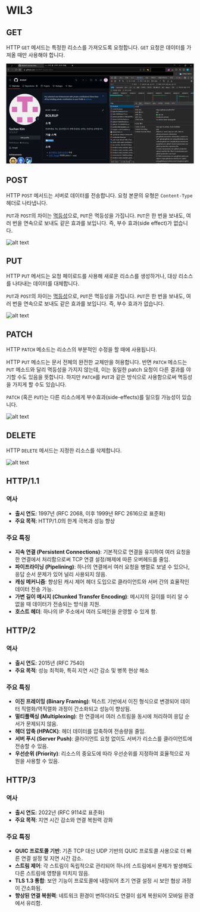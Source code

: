 # WIL3
## GET
HTTP ```GET``` 메서드는 특정한 리소스를 가져오도록 요청합니다. ```GET``` 요청은 데이터를 가져올 때만 사용해야 합니다.

![alt text](GET.png)

## POST
HTTP ```POST``` 메서드는 서버로 데이터를 전송합니다. 요청 본문의 유형은 ```Content-Type``` 헤더로 나타냅니다.

```PUT```과 ```POST```의 차이는 [멱등성](https://developer.mozilla.org/ko/docs/Glossary/Idempotent)으로, ```PUT```은 멱등성을 가집니다. ```PUT```은 한 번을 보내도, 여러 번을 연속으로 보내도 같은 효과를 보입니다. 즉, 부수 효과(side effect)가 없습니다.

![alt text](POST.png)

## PUT
HTTP ```PUT``` 메서드는 요청 페이로드를 사용해 새로운 리소스를 생성하거나, 대상 리소스를 나타내는 데이터를 대체합니다.

```PUT```과 ```POST```의 차이는 [멱등성](https://developer.mozilla.org/ko/docs/Glossary/Idempotent)으로, ```PUT```은 멱등성을 가집니다. ```PUT```은 한 번을 보내도, 여러 번을 연속으로 보내도 같은 효과를 보입니다. 즉, 부수 효과가 없습니다.

![alt text](PUT.png)

## PATCH
HTTP ```PATCH``` 메소드는 리소스의 부분적인 수정을 할 때에 사용됩니다.

HTTP ```PUT``` 메소드는 문서 전체의 완전한 교체만을 허용합니다. 반면 ```PATCH``` 메소드는 ```PUT``` 메소드와 달리 멱등성을 가지지 않는데, 이는 동일한 patch 요청이 다른 결과를 야기할 수도 있음을 뜻합니다. 하지만 ```PATCH```를 ```PUT```과 같은 방식으로 사용함으로써 멱등성을 가지게 할 수도 있습니다.

```PATCH``` (혹은 ```PUT```)는 다른 리소스에게 부수효과(side-effects)를 일으킬 가능성이 있습니다.

![alt text](PATCH.png)

## DELETE
HTTP ```DELETE``` 메서드는 지정한 리소스를 삭제합니다.

![alt text](DELETE.png)

## HTTP/1.1
### 역사
- <b>출시 연도</b>: 1997년 (RFC 2068, 이후 1999년 RFC 2616으로 표준화)
- <b>주요 목적</b>: HTTP/1.0의 한계 극복과 성능 향상

### 주요 특징
- <b>지속 연결 (Persistent Connections)</b>: 기본적으로 연결을 유지하여 여러 요청을 한 연결에서 처리함으로써 TCP 연결 설정/해제에 따른 오버헤드를 줄임.
- <b>파이프라이닝 (Pipelining)</b>: 하나의 연결에서 여러 요청을 병렬로 보낼 수 있으나, 응답 순서 문제가 있어 널리 사용되지 않음.
- <b>캐싱 메커니즘</b>: 향상된 캐시 제어 헤더 도입으로 클라이언트와 서버 간의 효율적인 데이터 전송 가능.
- <b>가변 길이 메시지 (Chunked Transfer Encoding)</b>: 메시지의 길이를 미리 알 수 없을 때 데이터가 전송되는 방식을 지원.
- <b>호스트 헤더</b>: 하나의 IP 주소에서 여러 도메인을 운영할 수 있게 함.

## HTTP/2
### 역사
- <b>출시 연도</b>: 2015년 (RFC 7540)
- <b>주요 목적</b>: 성능 최적화, 특히 지연 시간 감소 및 병목 현상 해소

### 주요 특징
- <b>이진 프레이밍 (Binary Framing)</b>: 텍스트 기반에서 이진 형식으로 변경되어 데이터 직렬화/역직렬화 과정이 간소화되고 성능이 향상됨.
- <b>멀티플렉싱 (Multiplexing)</b>: 한 연결에서 여러 스트림을 동시에 처리하여 응답 순서가 문제되지 않음.
- <b>헤더 압축 (HPACK)</b>: 헤더 데이터를 압축하여 전송량을 줄임.
- <B>서버 푸시 (Server Push)</b>: 클라이언트 요청 없이도 서버가 리소스를 클라이언트에 전송할 수 있음.
- <b>우선순위 (Priority)</b>: 리소스의 중요도에 따라 우선순위를 지정하여 효율적으로 자원을 사용할 수 있음.

## HTTP/3
### 역사
- <b>출시 연도</b>: 2022년 (RFC 9114로 표준화)
- <b>주요 목적</b>: 지연 시간 감소와 연결 복원력 강화

### 주요 특징
- <b>QUIC 프로토콜 기반</b>: 기존 TCP 대신 UDP 기반의 QUIC 프로토콜 사용으로 더 빠른 연결 설정 및 지연 시간 감소.
- <b>스트림 제어</b>: 각 스트림이 독립적으로 관리되어 하나의 스트림에서 문제가 발생해도 다른 스트림에 영향을 미치지 않음.
- <b>TLS 1.3 통합</b>: 보안 기능이 프로토콜에 내장되어 초기 연결 설정 시 보안 협상 과정이 간소화됨.
- <b>향상된 연결 복원력</b>: 네트워크 환경이 변하더라도 연결이 쉽게 복원되어 모바일 환경에서 유리함.